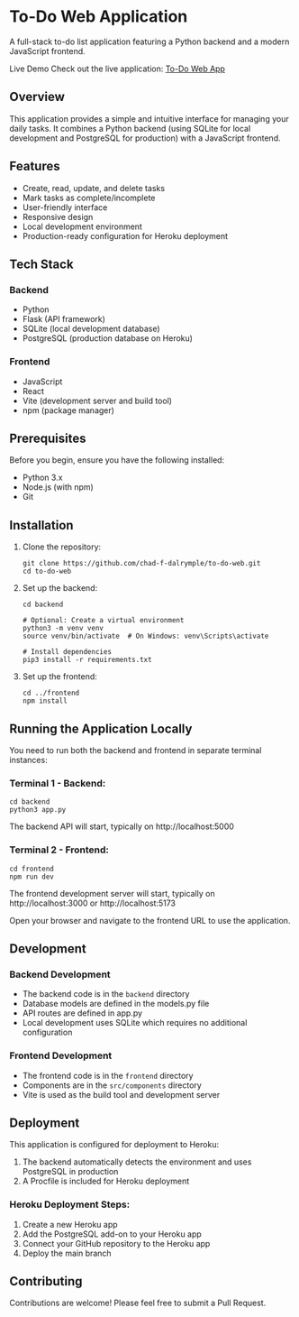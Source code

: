 # To-Do Web Application

A full-stack to-do list application featuring a Python backend and a modern JavaScript frontend.

Live Demo
Check out the live application: [To-Do Web App](https://to-do-web-d583287f951c.herokuapp.com/)

## Overview

This application provides a simple and intuitive interface for managing your daily tasks. It combines a Python backend (using SQLite for local development and PostgreSQL for production) with a JavaScript frontend.

## Features

- Create, read, update, and delete tasks
- Mark tasks as complete/incomplete
- User-friendly interface
- Responsive design
- Local development environment
- Production-ready configuration for Heroku deployment

## Tech Stack

### Backend
- Python
- Flask (API framework)
- SQLite (local development database)
- PostgreSQL (production database on Heroku)

### Frontend
- JavaScript
- React
- Vite (development server and build tool)
- npm (package manager)

## Prerequisites

Before you begin, ensure you have the following installed:
- Python 3.x
- Node.js (with npm)
- Git

## Installation

1. Clone the repository:
   ```
   git clone https://github.com/chad-f-dalrymple/to-do-web.git
   cd to-do-web
   ```

2. Set up the backend:
   ```
   cd backend
   
   # Optional: Create a virtual environment
   python3 -m venv venv
   source venv/bin/activate  # On Windows: venv\Scripts\activate
   
   # Install dependencies
   pip3 install -r requirements.txt
   ```

3. Set up the frontend:
   ```
   cd ../frontend
   npm install
   ```

## Running the Application Locally

You need to run both the backend and frontend in separate terminal instances:

### Terminal 1 - Backend:
```
cd backend
python3 app.py
```
The backend API will start, typically on http://localhost:5000

### Terminal 2 - Frontend:
```
cd frontend
npm run dev
```
The frontend development server will start, typically on http://localhost:3000 or http://localhost:5173

Open your browser and navigate to the frontend URL to use the application.

## Development

### Backend Development
- The backend code is in the `backend` directory
- Database models are defined in the models.py file
- API routes are defined in app.py
- Local development uses SQLite which requires no additional configuration

### Frontend Development
- The frontend code is in the `frontend` directory
- Components are in the `src/components` directory
- Vite is used as the build tool and development server

## Deployment

This application is configured for deployment to Heroku:

1. The backend automatically detects the environment and uses PostgreSQL in production
2. A Procfile is included for Heroku deployment

### Heroku Deployment Steps:
1. Create a new Heroku app
2. Add the PostgreSQL add-on to your Heroku app
3. Connect your GitHub repository to the Heroku app
4. Deploy the main branch

## Contributing

Contributions are welcome! Please feel free to submit a Pull Request.

